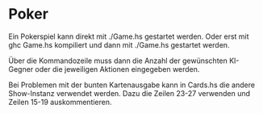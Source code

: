 # Poker
Ein Pokerspiel kann direkt mit ./Game.hs gestartet werden.
Oder erst mit ghc Game.hs kompiliert und dann mit ./Game.hs 
gestartet werden.

Über die Kommandozeile muss dann die Anzahl der gewünschten 
KI-Gegner oder die jeweiligen Aktionen eingegeben werden.

Bei Problemen mit der bunten Kartenausgabe kann in Cards.hs
die andere Show-Instanz verwendet werden. Dazu die Zeilen 23-27 
verwenden und Zeilen 15-19 auskommentieren.
